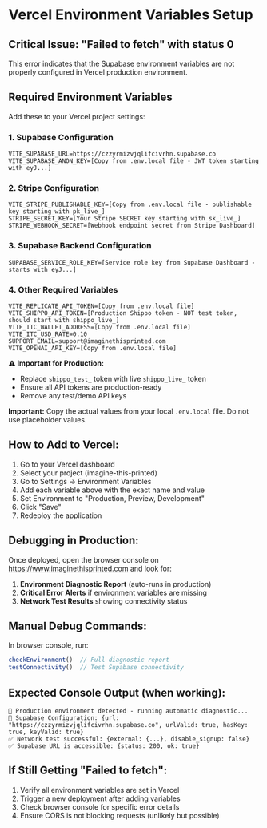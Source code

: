 # Vercel Environment Variables Setup

## Critical Issue: "Failed to fetch" with status 0

This error indicates that the Supabase environment variables are not properly configured in Vercel production environment.

## Required Environment Variables

Add these to your Vercel project settings:

### 1. Supabase Configuration
```
VITE_SUPABASE_URL=https://czzyrmizvjqlifcivrhn.supabase.co
VITE_SUPABASE_ANON_KEY=[Copy from .env.local file - JWT token starting with eyJ...]
```

### 2. Stripe Configuration  
```
VITE_STRIPE_PUBLISHABLE_KEY=[Copy from .env.local file - publishable key starting with pk_live_]
STRIPE_SECRET_KEY=[Your Stripe SECRET key starting with sk_live_]
STRIPE_WEBHOOK_SECRET=[Webhook endpoint secret from Stripe Dashboard]
```

### 3. Supabase Backend Configuration
```
SUPABASE_SERVICE_ROLE_KEY=[Service role key from Supabase Dashboard - starts with eyJ...]
```

### 4. Other Required Variables
```
VITE_REPLICATE_API_TOKEN=[Copy from .env.local file]
VITE_SHIPPO_API_TOKEN=[Production Shippo token - NOT test token, should start with shippo_live_]
VITE_ITC_WALLET_ADDRESS=[Copy from .env.local file]
VITE_ITC_USD_RATE=0.10
SUPPORT_EMAIL=support@imaginethisprinted.com
VITE_OPENAI_API_KEY=[Copy from .env.local file]
```

**⚠️ Important for Production:**
- Replace `shippo_test_` token with live `shippo_live_` token
- Ensure all API tokens are production-ready
- Remove any test/demo API keys

**Important:** Copy the actual values from your local `.env.local` file. Do not use placeholder values.

## How to Add to Vercel:

1. Go to your Vercel dashboard
2. Select your project (imagine-this-printed)
3. Go to Settings → Environment Variables
4. Add each variable above with the exact name and value
5. Set Environment to "Production, Preview, Development"
6. Click "Save"
7. Redeploy the application

## Debugging in Production:

Once deployed, open the browser console on https://www.imaginethisprinted.com and look for:

1. **Environment Diagnostic Report** (auto-runs in production)
2. **Critical Error Alerts** if environment variables are missing
3. **Network Test Results** showing connectivity status

## Manual Debug Commands:

In browser console, run:
```javascript
checkEnvironment()  // Full diagnostic report
testConnectivity()  // Test Supabase connectivity  
```

## Expected Console Output (when working):

```
🚀 Production environment detected - running automatic diagnostic...
🔧 Supabase Configuration: {url: "https://czzyrmizvjqlifcivrhn.supabase.co", urlValid: true, hasKey: true, keyValid: true}
✅ Network test successful: {external: {...}, disable_signup: false}
✅ Supabase URL is accessible: {status: 200, ok: true}
```

## If Still Getting "Failed to fetch":

1. Verify all environment variables are set in Vercel
2. Trigger a new deployment after adding variables
3. Check browser console for specific error details
4. Ensure CORS is not blocking requests (unlikely but possible)